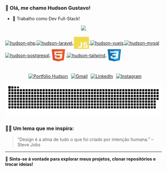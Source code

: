### 🧠 Olá, me chamo Hudson Gustavo!

- 🔭 Trabalho como Dev Full-Stack!

<div align="center">
  <a href="https://github.com/tlshudson">
    <img height="180em" src="https://github-readme-stats.vercel.app/api/top-langs/?username=tlshudson&layout=compact&langs_count=7&theme=dark"/>
</div>

<div style="display: inline_block"><br>
  <img align="center" alt="hudson-php" height="40" width="50" src="https://cdn.jsdelivr.net/gh/devicons/devicon/icons/php/php-original.svg">
  <img align="center" alt="hudson-laravel" height="40" width="50" src="https://cdn.jsdelivr.net/gh/devicons/devicon@latest/icons/laravel/laravel-original.svg" />
  <img align="center" alt="hudson-Js" height="40" width="50" src="https://raw.githubusercontent.com/devicons/devicon/master/icons/javascript/javascript-plain.svg">
  <img align="center" alt="hudson-vuejs" height="40" width="50" src="https://cdn.jsdelivr.net/gh/devicons/devicon/icons/vuejs/vuejs-original.svg" />
  <img align="center" alt="hudson-mysql" height="40" width="50" src="https://cdn.jsdelivr.net/gh/devicons/devicon/icons/mysql/mysql-original-wordmark.svg"/>
  <img align="center" alt="hudson-postgresql" height="40" width="50" src="https://cdn.jsdelivr.net/gh/devicons/devicon@latest/icons/postgresql/postgresql-original-wordmark.svg" />
  <img align="center" alt="hudson-HTML" height="40" width="50" src="https://raw.githubusercontent.com/devicons/devicon/master/icons/html5/html5-original.svg">
  <img align="center" alt="hudson-tailwind" height="40" width="50" src="https://cdn.jsdelivr.net/gh/devicons/devicon@latest/icons/tailwindcss/tailwindcss-original.svg" />
  <img align="center" alt="hudson-CSS" height="40" width="50" src="https://raw.githubusercontent.com/devicons/devicon/master/icons/css3/css3-original.svg">
  </div>

#

<p align="center" style="display:flex; gap:10px; justify-content:center; flex-wrap:wrap;">
  <a href="https://hudsondev.app.netlify" target="_blank">
    <img alt="Portfólio Hudson" height="30" src="https://img.shields.io/badge/Portfólio-%2312100E?style=for-the-badge&logo=about.me&logoColor=white" />
  </a><a href="mailto:hudsonteles00@gmail.com" target="_blank">
    <img alt="Gmail" height="30" src="https://img.shields.io/badge/Gmail-%23333?style=for-the-badge&logo=gmail&logoColor=white" />
  </a><a href="https://www.linkedin.com/in/hudson-teles-381a451ab/" target="_blank">
    <img alt="LinkedIn" height="30" src="https://img.shields.io/badge/LinkedIn-%230077B5?style=for-the-badge&logo=linkedin&logoColor=white" />
  </a><a href="https://www.instagram.com/hudsontls_/" target="_blank">
    <img alt="Instagram" height="30" src="https://img.shields.io/badge/Instagram-%23E4405F?style=for-the-badge&logo=instagram&logoColor=white" />
  </a>
</p>

![snake gif](https://github.com/tlshudson/tlshudson/blob/output/github-contribution-grid-snake-dark.svg?palette=github-dark)

### 🧑‍💻 Um lema que me inspira:

> “Design é a alma de tudo o que foi criado por intenção humana.” – Steve Jobs

---

📌 **Sinta-se à vontade para explorar meus projetos, clonar repositórios e trocar ideias!**
